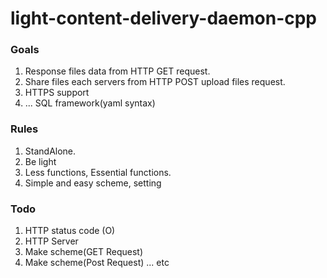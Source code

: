 
light-content-delivery-daemon-cpp
===

### Goals

1. Response files data from HTTP GET request.
2. Share files each servers from HTTP POST upload files request.
3. HTTPS support
4. ... SQL framework(yaml syntax)


### Rules
1. StandAlone.
2. Be light
3. Less functions, Essential functions.
4. Simple and easy scheme, setting



### Todo
1. HTTP status code (O)
2. HTTP Server
3. Make scheme(GET Request)
4. Make scheme(Post Request)
... etc